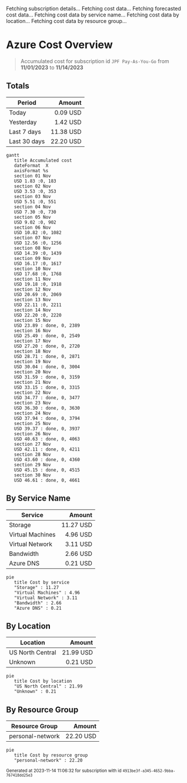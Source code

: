 Fetching subscription details...
Fetching cost data...
Fetching forecasted cost data...
Fetching cost data by service name...
Fetching cost data by location...
Fetching cost data by resource group...
# Azure Cost Overview

> Accumulated cost for subscription id `JPF Pay-As-You-Go` from **11/01/2023** to **11/14/2023**

## Totals

|Period|Amount|
|---|---:|
|Today|0.09 USD|
|Yesterday|1.42 USD|
|Last 7 days|11.38 USD|
|Last 30 days|22.20 USD|

```mermaid
gantt
   title Accumulated cost
   dateFormat  X
   axisFormat %s
   section 01 Nov
   USD 1.83 :0, 183
   section 02 Nov
   USD 3.53 :0, 353
   section 03 Nov
   USD 5.51 :0, 551
   section 04 Nov
   USD 7.30 :0, 730
   section 05 Nov
   USD 9.02 :0, 902
   section 06 Nov
   USD 10.82 :0, 1082
   section 07 Nov
   USD 12.56 :0, 1256
   section 08 Nov
   USD 14.39 :0, 1439
   section 09 Nov
   USD 16.17 :0, 1617
   section 10 Nov
   USD 17.68 :0, 1768
   section 11 Nov
   USD 19.18 :0, 1918
   section 12 Nov
   USD 20.69 :0, 2069
   section 13 Nov
   USD 22.11 :0, 2211
   section 14 Nov
   USD 22.20 :0, 2220
   section 15 Nov
   USD 23.89 : done, 0, 2389
   section 16 Nov
   USD 25.49 : done, 0, 2549
   section 17 Nov
   USD 27.20 : done, 0, 2720
   section 18 Nov
   USD 28.71 : done, 0, 2871
   section 19 Nov
   USD 30.04 : done, 0, 3004
   section 20 Nov
   USD 31.59 : done, 0, 3159
   section 21 Nov
   USD 33.15 : done, 0, 3315
   section 22 Nov
   USD 34.77 : done, 0, 3477
   section 23 Nov
   USD 36.30 : done, 0, 3630
   section 24 Nov
   USD 37.94 : done, 0, 3794
   section 25 Nov
   USD 39.37 : done, 0, 3937
   section 26 Nov
   USD 40.63 : done, 0, 4063
   section 27 Nov
   USD 42.11 : done, 0, 4211
   section 28 Nov
   USD 43.60 : done, 0, 4360
   section 29 Nov
   USD 45.15 : done, 0, 4515
   section 30 Nov
   USD 46.61 : done, 0, 4661
```

## By Service Name

|Service|Amount|
|---|---:|
|Storage|11.27 USD|
|Virtual Machines|4.96 USD|
|Virtual Network|3.11 USD|
|Bandwidth|2.66 USD|
|Azure DNS|0.21 USD|

```mermaid
pie
   title Cost by service
   "Storage" : 11.27
   "Virtual Machines" : 4.96
   "Virtual Network" : 3.11
   "Bandwidth" : 2.66
   "Azure DNS" : 0.21
```

## By Location

|Location|Amount|
|---|---:|
|US North Central|21.99 USD|
|Unknown|0.21 USD|

```mermaid
pie
   title Cost by location
   "US North Central" : 21.99
   "Unknown" : 0.21
```

## By Resource Group

|Resource Group|Amount|
|---|---:|
|personal-network|22.20 USD|

```mermaid
pie
   title Cost by resource group
   "personal-network" : 22.20
```

<sup>Generated at 2023-11-14 11:06:32 for subscription with id `4913be3f-a345-4652-9bba-767418dd25e3`</sup>

